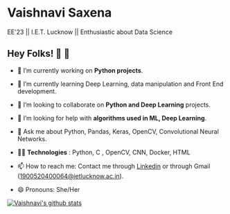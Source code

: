 # Vaishnavi Saxena
EE'23 || I.E.T. Lucknow || Enthusiastic about Data Science

## Hey Folks! 👋 :eyes:

- 🔭 I’m currently working on **Python projects**.

- 🌱 I’m currently learning Deep Learning, data manipulation and Front End development.

- 👯 I’m looking to collaborate on **Python and Deep Learning** projects.

- 🤔 I’m looking for help with **algorithms used in ML, Deep Learning**.

- 💬 Ask me about Python, Pandas, Keras, OpenCV, Convolutional Neural Networks.

- 👩‍💻 **Technologies** : Python, C , OpenCV, CNN, Docker, HTML

- 📫 How to reach me: Contact me through [Linkedin](https://www.linkedin.com/in/vaishnavi-saxena-15122001/) or through Gmail (1900520400064@ietlucknow.ac.in).

- 😄 Pronouns: She/Her


[![Vaishnavi's github stats](https://github-readme-stats.vercel.app/api?username=vaishnavi-1&show_icons=true&theme=red)](https://github.com/vaishnavi-1)
